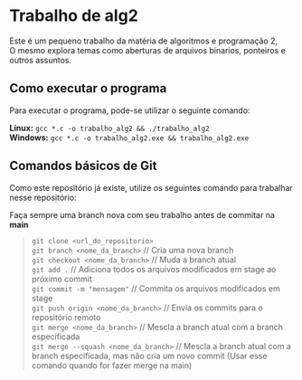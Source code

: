 # Trabalho de alg2

Este é um pequeno trabalho da matéria de algoritmos e programação 2,<br/>
O mesmo explora temas como aberturas de arquivos binarios, ponteiros e
outros assuntos.

## Como executar o programa

Para executar o programa, pode-se utilizar o seguinte comando:

__Linux:__ `gcc *.c -o trabalho_alg2 && ./trabalho_alg2`<br/>
__Windows:__ `gcc *.c -o trabalho_alg2.exe && trabalho_alg2.exe`

## Comandos básicos de Git

Como este repositório já existe, utilize os seguintes comando para trabalhar nesse repositório:

Faça sempre uma branch nova com seu trabalho antes de commitar na __main__

> `git clone <url_do_repositorio>`<br/>
> `git branch <nome_da_branch>`             // Cria uma nova branch<br/>
> `git checkout <nome_da_branch>`           // Muda a branch atual<br/>
> `git add .`                               // Adiciona todos os arquivos modificados em stage ao próximo commit<br/>
> `git commit -m "mensagem"`                // Commita os arquivos modificados em stage<br/>
> `git push origin <nome_da_branch>`        // Envia os commits para o repositório remoto<br/>
> `git merge <nome_da_branch>`              // Mescla a branch atual com a branch especificada<br/>
> `git merge --squash <nome_da_branch>`     // Mescla a branch atual com a branch especificada, mas não cria um novo commit (Usar esse comando quando for fazer merge na main)<br/>
